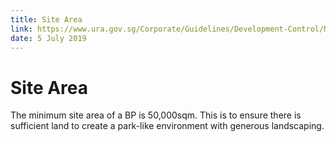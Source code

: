 ```yaml
---
title: Site Area
link: https://www.ura.gov.sg/Corporate/Guidelines/Development-Control/Non-Residential/Business-Park/Site-Area
date: 5 July 2019
---
```


# Site Area

The minimum site area of a BP is 50,000sqm. This is to ensure there is
sufficient land to create a park-like environment with generous
landscaping.


